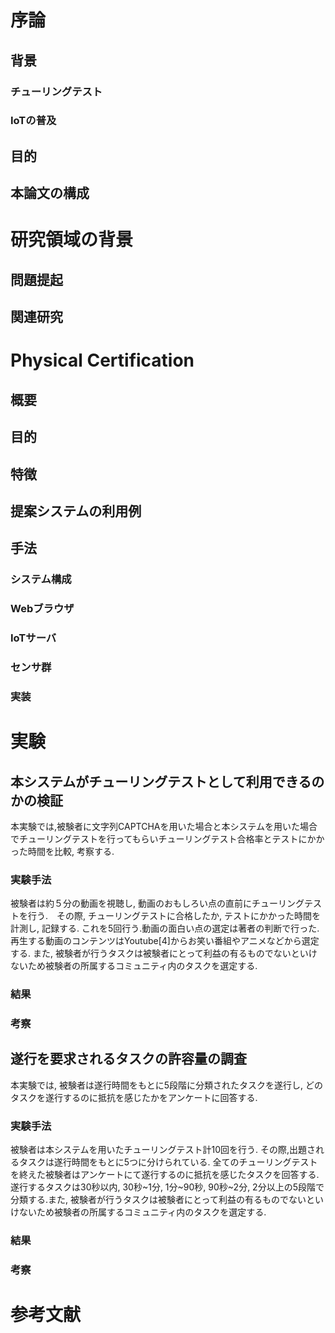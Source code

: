 # 序論
## 背景
### チューリングテスト
### IoTの普及
## 目的
## 本論文の構成
# 研究領域の背景
## 問題提起
## 関連研究
# Physical Certification
## 概要
## 目的
## 特徴
## 提案システムの利用例
## 手法
### システム構成
### Webブラウザ
### IoTサーバ
### センサ群
### 実装
# 実験
## 本システムがチューリングテストとして利用できるのかの検証
 本実験では,被験者に文字列CAPTCHAを用いた場合と本システムを用いた場合でチューリングテストを行ってもらいチューリングテスト合格率とテストにかかった時間を比較, 考察する.

### 実験手法
 被験者は約５分の動画を視聴し, 動画のおもしろい点の直前にチューリングテストを行う.　その際, チューリングテストに合格したか, テストにかかった時間を計測し, 記録する. これを5回行う.動画の面白い点の選定は著者の判断で行った. 再生する動画のコンテンツはYoutube[4]からお笑い番組やアニメなどから選定する. また, 被験者が行うタスクは被験者にとって利益の有るものでないといけないため被験者の所属するコミュニティ内のタスクを選定する.

### 結果
### 考察
## 遂行を要求されるタスクの許容量の調査
 本実験では, 被験者は遂行時間をもとに5段階に分類されたタスクを遂行し, どのタスクを遂行するのに抵抗を感じたかをアンケートに回答する.

### 実験手法
 被験者は本システムを用いたチューリングテスト計10回を行う. その際,出題されるタスクは遂行時間をもとに5つに分けられている. 全てのチューリングテストを終えた被験者はアンケートにて遂行するのに抵抗を感じたタスクを回答する. 遂行するタスクは30秒以内, 30秒~1分, 1分~90秒, 90秒~2分, 2分以上の5段階で分類する.また, 被験者が行うタスクは被験者にとって利益の有るものでないといけないため被験者の所属するコミュニティ内のタスクを選定する.

### 結果
### 考察
# 参考文献
